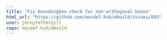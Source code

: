 ```yaml
---
title: "Fix boundingbox check for non-orthogonal boxes"
html_url: "https://github.com/mosdef-hub/mbuild/issues/883"
user: jennyfothergill
repo: mosdef-hub/mbuild
---
```


